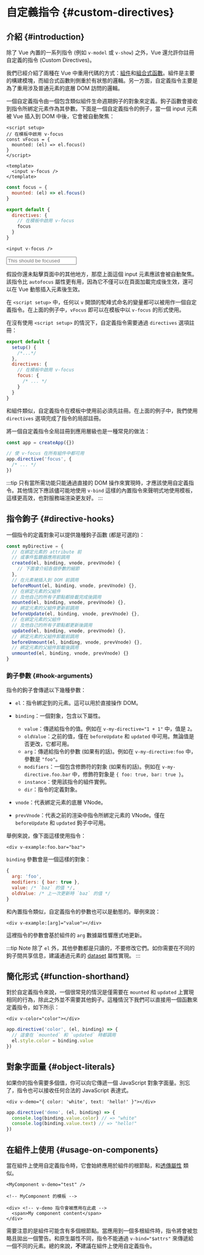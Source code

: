 # 自定義指令 {#custom-directives}

<script setup>
const vFocus = {
  mounted: el => {
    el.focus()
  }
}
</script>

## 介紹 {#introduction}

除了 Vue 內置的一系列指令 (例如 `v-model` 或 `v-show`) 之外，Vue 還允許你註冊自定義的指令 (Custom Directives)。

我們已經介紹了兩種在 Vue 中重用代碼的方式：[組件](/guide/essentials/component-basics)和[組合式函數](./composables)。組件是主要的構建模塊，而組合式函數則側重於有狀態的邏輯。另一方面，自定義指令主要是為了重用涉及普通元素的底層 DOM 訪問的邏輯。

一個自定義指令由一個包含類似組件生命週期鉤子的對象來定義。鉤子函數會接收到指令所綁定元素作為其參數。下面是一個自定義指令的例子，當一個 input 元素被 Vue 插入到 DOM 中後，它會被自動聚焦：

<div class="composition-api">

```vue
<script setup>
// 在模板中啟用 v-focus
const vFocus = {
  mounted: (el) => el.focus()
}
</script>

<template>
  <input v-focus />
</template>
```

</div>

<div class="options-api">

```js
const focus = {
  mounted: (el) => el.focus()
}

export default {
  directives: {
    // 在模板中啟用 v-focus
    focus
  }
}
```

```vue-html
<input v-focus />
```

</div>

<div class="demo">
  <input v-focus placeholder="This should be focused" />
</div>

假設你還未點擊頁面中的其他地方，那麼上面這個 input 元素應該會被自動聚焦。該指令比 `autofocus` 屬性更有用，因為它不僅可以在頁面加載完成後生效，還可以在 Vue 動態插入元素後生效。

<div class="composition-api">

在 `<script setup>` 中，任何以 `v` 開頭的駝峰式命名的變量都可以被用作一個自定義指令。在上面的例子中，`vFocus` 即可以在模板中以 `v-focus` 的形式使用。

在沒有使用 `<script setup>` 的情況下，自定義指令需要通過 `directives` 選項註冊：

```js
export default {
  setup() {
    /*...*/
  },
  directives: {
    // 在模板中啟用 v-focus
    focus: {
      /* ... */
    }
  }
}
```

</div>

<div class="options-api">

和組件類似，自定義指令在模板中使用前必須先註冊。在上面的例子中，我們使用 `directives` 選項完成了指令的局部註冊。

</div>

將一個自定義指令全局註冊到應用層級也是一種常見的做法：

```js
const app = createApp({})

// 使 v-focus 在所有組件中都可用
app.directive('focus', {
  /* ... */
})
```

:::tip
只有當所需功能只能通過直接的 DOM 操作來實現時，才應該使用自定義指令。其他情況下應該儘可能地使用 `v-bind` 這樣的內置指令來聲明式地使用模板，這樣更高效，也對服務端渲染更友好。
:::

## 指令鉤子 {#directive-hooks}

一個指令的定義對象可以提供幾種鉤子函數 (都是可選的)：

```js
const myDirective = {
  // 在綁定元素的 attribute 前
  // 或事件監聽器應用前調用
  created(el, binding, vnode, prevVnode) {
    // 下面會介紹各個參數的細節
  },
  // 在元素被插入到 DOM 前調用
  beforeMount(el, binding, vnode, prevVnode) {},
  // 在綁定元素的父組件
  // 及他自己的所有子節點都掛載完成後調用
  mounted(el, binding, vnode, prevVnode) {},
  // 綁定元素的父組件更新前調用
  beforeUpdate(el, binding, vnode, prevVnode) {},
  // 在綁定元素的父組件
  // 及他自己的所有子節點都更新後調用
  updated(el, binding, vnode, prevVnode) {},
  // 綁定元素的父組件卸載前調用
  beforeUnmount(el, binding, vnode, prevVnode) {},
  // 綁定元素的父組件卸載後調用
  unmounted(el, binding, vnode, prevVnode) {}
}
```

### 鉤子參數 {#hook-arguments}

指令的鉤子會傳遞以下幾種參數：

- `el`：指令綁定到的元素。這可以用於直接操作 DOM。

- `binding`：一個對象，包含以下屬性。

  - `value`：傳遞給指令的值。例如在 `v-my-directive="1 + 1"` 中，值是 `2`。
  - `oldValue`：之前的值，僅在 `beforeUpdate` 和 `updated` 中可用。無論值是否更改，它都可用。
  - `arg`：傳遞給指令的參數 (如果有的話)。例如在 `v-my-directive:foo` 中，參數是 `"foo"`。
  - `modifiers`：一個包含修飾符的對象 (如果有的話)。例如在 `v-my-directive.foo.bar` 中，修飾符對象是 `{ foo: true, bar: true }`。
  - `instance`：使用該指令的組件實例。
  - `dir`：指令的定義對象。

- `vnode`：代表綁定元素的底層 VNode。
- `prevVnode`：代表之前的渲染中指令所綁定元素的 VNode。僅在 `beforeUpdate` 和 `updated` 鉤子中可用。

舉例來說，像下面這樣使用指令：

```vue-html
<div v-example:foo.bar="baz">
```

`binding` 參數會是一個這樣的對象：

```js
{
  arg: 'foo',
  modifiers: { bar: true },
  value: /* `baz` 的值 */,
  oldValue: /* 上一次更新時 `baz` 的值 */
}
```

和內置指令類似，自定義指令的參數也可以是動態的。舉例來說：

```vue-html
<div v-example:[arg]="value"></div>
```

這裡指令的參數會基於組件的 `arg` 數據屬性響應式地更新。

:::tip Note
除了 `el` 外，其他參數都是只讀的，不要修改它們。如你需要在不同的鉤子間共享信息，建議通過元素的 [dataset](https://developer.mozilla.org/en-US/docs/Web/API/HTMLElement/dataset) 屬性實現。
:::

## 簡化形式 {#function-shorthand}

對於自定義指令來說，一個很常見的情況是僅需要在 `mounted` 和 `updated` 上實現相同的行為，除此之外並不需要其他鉤子。這種情況下我們可以直接用一個函數來定義指令，如下所示：

```vue-html
<div v-color="color"></div>
```

```js
app.directive('color', (el, binding) => {
  // 這會在 `mounted` 和 `updated` 時都調用
  el.style.color = binding.value
})
```

## 對象字面量 {#object-literals}

如果你的指令需要多個值，你可以向它傳遞一個 JavaScript 對象字面量。別忘了，指令也可以接收任何合法的 JavaScript 表達式。

```vue-html
<div v-demo="{ color: 'white', text: 'hello!' }"></div>
```

```js
app.directive('demo', (el, binding) => {
  console.log(binding.value.color) // => "white"
  console.log(binding.value.text) // => "hello!"
})
```

## 在組件上使用 {#usage-on-components}

當在組件上使用自定義指令時，它會始終應用於組件的根節點，和[透傳屬性](/guide/components/attrs) 類似。

```vue-html
<MyComponent v-demo="test" />
```

```vue-html
<!-- MyComponent 的模板 -->

<div> <!-- v-demo 指令會被應用在此處 -->
  <span>My component content</span>
</div>
```

需要注意的是組件可能含有多個根節點。當應用到一個多根組件時，指令將會被忽略且拋出一個警告。和原生屬性不同，指令不能通過 `v-bind="$attrs"` 來傳遞給一個不同的元素。總的來說，**不**建議在組件上使用自定義指令。
